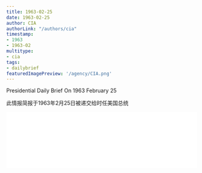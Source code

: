 ```yaml
---
title: 1963-02-25
date: 1963-02-25
author: CIA 
authorLink: "/authors/cia"
timestamp: 
- 1963
- 1963-02
multitype: 
- cia
tags: 
- dailybrief
featuredImagePreview: '/agency/CIA.png'
---
```



Presidential Daily Brief On 1963 February 25

此情报简报于1963年2月25日被递交给时任美国总统

<!--more-->





<div id="over" style="width:100%; overflow:hidden"> <iframe id="sFrame" name="sFrame" frameborder="no" border="0"  allowfullscreen marginwidth="0" scrolling="no" src = " /CIA/1963-02-25.html "  style = " position:absulute; width: 806px; top: 300;" > </iframe> </div>